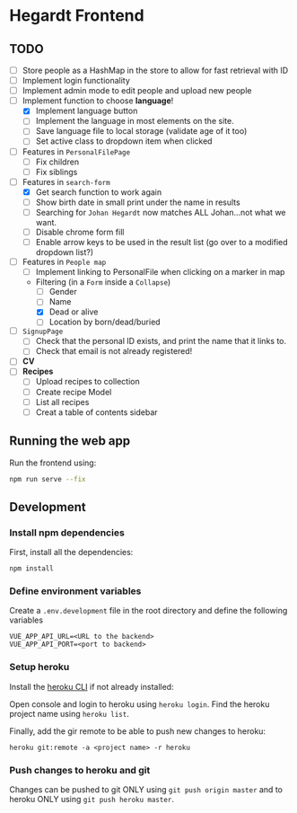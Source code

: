 # Hegardt Frontend

## TODO
- [ ] Store people as a HashMap in the store to allow for fast retrieval with ID
- [ ] Implement login functionality
- [ ] Implement admin mode to edit people and upload new people
- [ ] Implement function to choose **language**!
  - [x] Implement language button
  - [ ] Implement the language in most elements on the site.
  - [ ] Save language file to local storage (validate age of it too)
  - [ ] Set active class to dropdown item when clicked
- [ ] Features in `PersonalFilePage`
  - [ ] Fix children
  - [ ] Fix siblings
- [ ] Features in `search-form`
  - [x] Get search function to work again
  - [ ] Show birth date in small print under the name in results
  - [ ] Searching for `Johan Hegardt` now matches ALL Johan...not what we want.
  - [ ] Disable chrome form fill
  - [ ] Enable arrow keys to be used in the result list (go over to a modified dropdown list?)
- [ ] Features in `People map`
  - [ ] Implement linking to PersonalFile when clicking on a marker in map
  - Filtering (in a `Form` inside a `Collapse`)
    - [ ] Gender
    - [ ] Name
    - [x] Dead or alive
    - [ ] Location by born/dead/buried
- [ ] `SignupPage`
    - [ ] Check that the personal ID exists, and print the name that it links to.
    - [ ] Check that email is not already registered!
- [ ] **CV**
- [ ] **Recipes**
    - [ ] Upload recipes to collection
    - [ ] Create recipe Model
    - [ ] List all recipes
    - [ ] Creat a table of contents sidebar
## Running the web app

Run the frontend using: 

```bash
npm run serve --fix
```

## Development

### Install npm dependencies
First, install all the dependencies:
```npm
npm install
```

### Define environment variables

Create a `.env.development` file in the root directory and define the following variables

```.env
VUE_APP_API_URL=<URL to the backend>
VUE_APP_API_PORT=<port to backend>
```

### Setup heroku
Install the [heroku CLI](https://devcenter.heroku.com/articles/heroku-cli) if not already installed: 

Open console and login to heroku using `heroku login`. Find the heroku project name using `heroku list`.

Finally, add the gir remote to be able to push new changes to heroku:

```
heroku git:remote -a <project name> -r heroku
```

### Push changes to heroku and git

Changes can be pushed to git ONLY using `git push origin master` and to heroku ONLY using `git push heroku master`.
